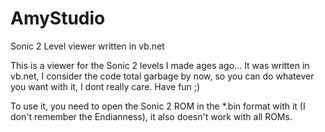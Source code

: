 # AmyStudio
Sonic 2 Level viewer written in vb.net

This is a viewer for the Sonic 2 levels I made ages ago... It was written in vb.net, I consider the code total garbage by now, so you can do whatever you want with it, I dont really care. Have fun ;)

To use it, you need to open the Sonic 2 ROM in the *.bin format with it (I don't remember the Endianness), it also doesn't work with all ROMs.
